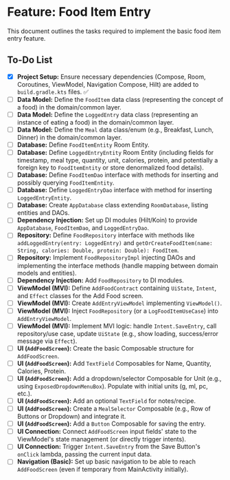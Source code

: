 # Feature: Food Item Entry

This document outlines the tasks required to implement the basic food item entry feature.

## To-Do List

-   [x] **Project Setup:** Ensure necessary dependencies (Compose, Room, Coroutines, ViewModel, Navigation Compose, Hilt) are added to `build.gradle.kts` files. ✅
-   [ ] **Data Model:** Define the `FoodItem` data class (representing the concept of a food) in the domain/common layer.
-   [ ] **Data Model:** Define the `LoggedEntry` data class (representing an instance of eating a food) in the domain/common layer.
-   [ ] **Data Model:** Define the `Meal` data class/enum (e.g., Breakfast, Lunch, Dinner) in the domain/common layer.
-   [ ] **Database:** Define `FoodItemEntity` Room Entity.
-   [ ] **Database:** Define `LoggedEntryEntity` Room Entity (including fields for timestamp, meal type, quantity, unit, calories, protein, and potentially a foreign key to `FoodItemEntity` or store denormalized food details).
-   [ ] **Database:** Define `FoodItemDao` interface with methods for inserting and possibly querying `FoodItemEntity`.
-   [ ] **Database:** Define `LoggedEntryDao` interface with method for inserting `LoggedEntryEntity`.
-   [ ] **Database:** Create `AppDatabase` class extending `RoomDatabase`, listing entities and DAOs.
-   [ ] **Dependency Injection:** Set up DI modules (Hilt/Koin) to provide `AppDatabase`, `FoodItemDao`, and `LoggedEntryDao`.
-   [ ] **Repository:** Define `FoodRepository` interface with methods like `addLoggedEntry(entry: LoggedEntry)` and `getOrCreateFoodItem(name: String, calories: Double, protein: Double): FoodItem`.
-   [ ] **Repository:** Implement `FoodRepositoryImpl` injecting DAOs and implementing the interface methods (handle mapping between domain models and entities).
-   [ ] **Dependency Injection:** Add `FoodRepository` to DI modules.
-   [ ] **ViewModel (MVI):** Define `AddFoodContract` containing `UiState`, `Intent`, and `Effect` classes for the Add Food screen.
-   [ ] **ViewModel (MVI):** Create `AddEntryViewModel` implementing `ViewModel()`.
-   [ ] **ViewModel (MVI):** Inject `FoodRepository` (or a `LogFoodItemUseCase`) into `AddEntryViewModel`.
-   [ ] **ViewModel (MVI):** Implement MVI logic: handle `Intent.SaveEntry`, call repository/use case, update `UiState` (e.g., show loading, success/error message via `Effect`).
-   [ ] **UI (`AddFoodScreen`):** Create the basic Composable structure for `AddFoodScreen`.
-   [ ] **UI (`AddFoodScreen`):** Add `TextField` Composables for Name, Quantity, Calories, Protein.
-   [ ] **UI (`AddFoodScreen`):** Add a dropdown/selector Composable for Unit (e.g., using `ExposedDropdownMenuBox`). Populate with initial units (g, ml, pc, etc.).
-   [ ] **UI (`AddFoodScreen`):** Add an optional `TextField` for notes/recipe.
-   [ ] **UI (`AddFoodScreen`):** Create a `MealSelector` Composable (e.g., Row of Buttons or Dropdown) and integrate it.
-   [ ] **UI (`AddFoodScreen`):** Add a `Button` Composable for saving the entry.
-   [ ] **UI Connection:** Connect `AddFoodScreen` input fields' state to the ViewModel's state management (or directly trigger intents).
-   [ ] **UI Connection:** Trigger `Intent.SaveEntry` from the Save Button's `onClick` lambda, passing the current input data.
-   [ ] **Navigation (Basic):** Set up basic navigation to be able to reach `AddFoodScreen` (even if temporary from MainActivity initially). 